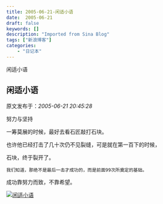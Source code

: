 ```yaml
---
title: 2005-06-21-闲适小语
date:  2005-06-21
draft: false
keywords: []
description: "Imported from Sina Blog"
tags: ["新浪博客"]
categories: 
    - "日记本"
---
```

闲适小语
## 闲适小语

 原文发布于：*2005-06-21 20:45:28*

努力与坚持

 一筹莫展的时候，最好去看石匠敲打石块。

也许他已经打击了几十次仍不见裂缝，可是就在第一百下的时候，

石块，终于裂开了。

    我们知道，那绝不是最后一击才成功的，而是前面99次所奠定的基础。

   成功靠努力而致，不靠希望。

[![闲适小语](http://s5.sinaimg.cn/middle/6983393849da995764e04&amp;690)](http://s1.sinaimg.cn/middle/6983393849da995293a70&amp;690)


